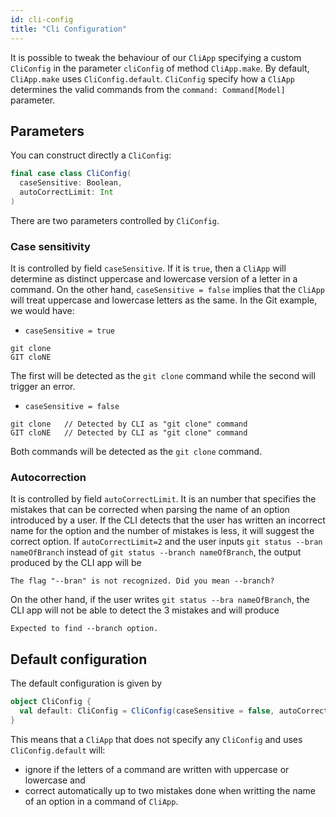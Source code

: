 ```yaml
---
id: cli-config
title: "Cli Configuration"
---
```

It is possible to tweak the behaviour of our `CliApp` specifying a custom `CliConfig` in the parameter `cliConfig` of method `CliApp.make`. By default, `CliApp.make` uses `CliConfig.default`. `CliConfig` specify how a `CliApp`
determines the valid commands from the `command: Command[Model]` parameter.

## Parameters

You can construct directly a `CliConfig`:
```scala mdoc:silent
final case class CliConfig(
  caseSensitive: Boolean,
  autoCorrectLimit: Int
)
```

There are two parameters controlled by `CliConfig`.
### Case sensitivity
It is controlled by field `caseSensitive`. If it is `true`, then a `CliApp` will determine as distinct uppercase and lowercase version of a letter in a command. On the other hand, `caseSensitive = false` implies that the `CliApp` will treat uppercase and lowercase letters as the same. In the Git example, we would have:

- `caseSensitive = true`
```
git clone  
GIT cloNE
```
The first will be detected as the `git clone` command while the second will trigger an error.

- `caseSensitive = false`
```
git clone   // Detected by CLI as "git clone" command
GIT cloNE   // Detected by CLI as "git clone" command
```
Both commands will be detected as the `git clone` command.

### Autocorrection
It is controlled by field `autoCorrectLimit`. It is an number that specifies the mistakes that can be corrected when parsing the name of an option introduced by a user. If the CLI detects that the user has written an incorrect name for the option and the number of mistakes is less, it will suggest the correct option. If `autoCorrectLimit=2` and the user inputs 
`git status --bran nameOfBranch` instead of `git status --branch nameOfBranch`, the output produced by the CLI app will be 
```
The flag "--bran" is not recognized. Did you mean --branch?
```
On the other hand, if the user writes `git status --bra nameOfBranch`, the CLI app will not be able to detect the 3 mistakes and will produce
```
Expected to find --branch option.
```


## Default configuration

The default configuration is given by
```scala mdoc:silent
object CliConfig {
  val default: CliConfig = CliConfig(caseSensitive = false, autoCorrectLimit = 2)
}
```
This means that a `CliApp` that does not specify any `CliConfig` and uses `CliConfig.default` will:
- ignore if the letters of a command are written with uppercase or lowercase and
- correct automatically up to two mistakes done when writting the name of an option in a command of `CliApp`.

